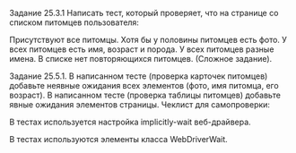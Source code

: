 Задание 25.3.1
Написать тест, который проверяет, что на странице со списком питомцев пользователя:

Присутствуют все питомцы.
Хотя бы у половины питомцев есть фото.
У всех питомцев есть имя, возраст и порода.
У всех питомцев разные имена.
В списке нет повторяющихся питомцев. (Сложное задание).

Задание 25.5.1.
В написанном тесте (проверка карточек питомцев) добавьте неявные ожидания всех элементов (фото, имя питомца, его возраст).
В написанном тесте (проверка таблицы питомцев) добавьте явные ожидания элементов страницы.
Чеклист для самопроверки:

 В тестах используется настройка implicitly-wait веб-драйвера.

 В тестах используются элементы класса WebDriverWait.
